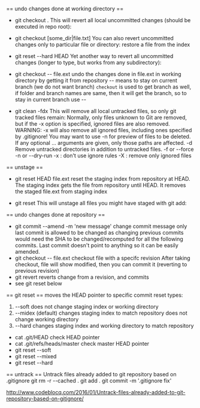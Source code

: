 == undo changes done at working directory ==
* git checkout .
This will revert all local uncommitted changes (should be executed in repo root):

* git checkout [some_dir|file.txt]
You can also revert uncommitted changes only to particular file or directory:
restore a file from the index

* git reset --hard HEAD
Yet another way to revert all uncommitted changes (longer to type, but works from any subdirectory):

* git checkout -- file.ext
undo the changes done in file.ext in working directory by getting it from repository
-- means to stay on current branch (we do not want branch)
`checkout` is used to get branch as well, if folder and branch names are same, then it will get the branch, so to stay in current branch use --

* git clean -fdx
This will remove all local untracked files, so only git tracked files remain:
Normally, only files unknown to Git are removed, but if the -x option is specified, ignored files are also removed.
WARNING: -x will also remove all ignored files, including ones specified by .gitignore! You may want to use -n for preview of files to be deleted.
If any optional <path>... arguments are given, only those paths are affected.
-d Remove untracked directories in addition to untracked files.
-f or --force
-n or --dry-run
-x : don't use ignore rules
-X : remove only ignored files


== unstage ==
* git reset HEAD file.ext
reset the staging index from repository at HEAD. The staging index gets the file from repository until HEAD.
It removes the staged file.ext from staging index

* git reset
This will unstage all files you might have staged with git add:

== undo changes done at repository ==
* git commit --amend -m 'new message'
change commit message
only last commit is allowed to be changed as changing previous commits would need the SHA to be changed/recomputed for all the following commits. Last commit doesn't point to anything so it can be easily amended.
* git checkout <full or partial SHA> -- file.ext
checkout file with a specifc revision
After taking checkout, file will show modified, then you can commit it (reverting to previous revision)
* git revert <full or partial SHA>
reverts change from a revision, and commits
* see git reset below

== git reset ==
moves the HEAD pointer to specific commit
reset types:
1. --soft
does not change staging index or working directory
2. --midex (default)
changes staging index to match repository
does not change working directory
3. --hard
changes staging index and working directory to match repository

* cat .git/HEAD
check HEAD pointer
* cat .git/refs/heads/master
check master HEAD pointer
* git reset --soft <full or partial SHA>
* git reset --mixed <full or partial SHA>
* git reset --hard <full or partial SHA>


== untrack ==
Untrack files already added to git repository based on .gitignore
git rm -r --cached .
git add .
git commit -m '.gitignore fix'

http://www.codeblocq.com/2016/01/Untrack-files-already-added-to-git-repository-based-on-gitignore/

